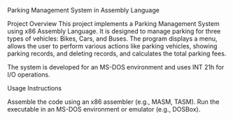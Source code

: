 Parking Management System in Assembly Language

Project Overview
This project implements a Parking Management System using x86 Assembly Language. It is designed to manage parking for three types of vehicles: Bikes, Cars, and Buses. 
The program displays a menu, allows the user to perform various actions like parking vehicles, showing parking records, and deleting records, and calculates the 
total parking fees.

The system is developed for an MS-DOS environment and uses INT 21h for I/O operations.

Usage Instructions

Assemble the code using an x86 assembler (e.g., MASM, TASM).
Run the executable in an MS-DOS environment or emulator (e.g., DOSBox).
